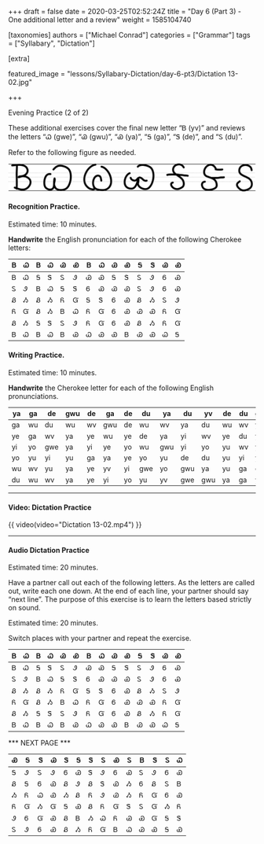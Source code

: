 +++
draft = false
date = 2020-03-25T02:52:24Z
title = "Day 6 (Part 3) - One additional letter and a review"
weight = 1585104740

[taxonomies]
authors = ["Michael Conrad"]
categories = ["Grammar"]
tags = ["Syllabary", "Dictation"]

[extra]

featured_image = "lessons/Syllabary-Dictation/day-6-pt3/Dictation 13-02.jpg"

+++

Evening Practice (2 of 2)

These additional exercises cover the final new letter “Ᏼ (yv)” and
reviews the letters “Ꮗ (gwe)”, “Ꮚ (gwu)”, “Ꮿ (ya)”, “Ꭶ (ga)”, “Ꮥ (de)”,
and “Ꮪ (du)”.
<!-- more -->
Refer to the following figure as needed.

![image](handone%20-%20sample%2013.jpg)

#### Recognition Practice.

Estimated time: 10 minutes.

__Handwrite__ the English pronunciation for each of the following Cherokee letters:

| Ᏼ | Ꮗ | Ᏼ | Ꮗ | Ꮚ | Ꮿ | Ᏼ | Ꮗ | Ꮚ | Ꮿ | Ꭶ | Ꮥ | Ꮚ | Ꮿ |
|---|---|---|---|---|---|---|---|---|---|---|---|---|---|
| Ᏼ | Ꮗ | Ꭶ | Ꮥ | Ꮪ | Ꮽ | Ꮚ | Ꮿ | Ꭶ | Ꮥ | Ꮪ | Ꮽ | Ꮾ | Ꮿ |
| Ꮪ | Ꮽ | Ᏼ | Ꮗ | Ꭶ | Ꮥ | Ꮾ | Ꮿ | Ꮚ | Ꮿ | Ꮪ | Ꮽ | Ꮾ | Ꮿ |
| Ᏸ | Ᏹ | Ᏸ | Ᏹ | Ᏺ | Ᏻ | Ꭶ | Ꮥ | Ꮾ | Ꮿ | Ᏸ | Ᏹ | Ꮪ | Ꮽ |
| Ᏺ | Ᏻ | Ᏸ | Ᏹ | Ᏼ | Ꮗ | Ᏺ | Ᏻ | Ꮾ | Ꮿ | Ꮚ | Ꮿ | Ᏺ | Ᏻ |
| Ᏸ | Ᏹ | Ꭶ | Ꮥ | Ꮪ | Ꮽ | Ᏺ | Ᏻ | Ꮾ | Ꮿ | Ᏸ | Ᏹ | Ᏺ | Ᏻ |
| Ᏼ | Ꮗ | Ᏼ | Ꮗ | Ᏼ | Ꮚ | Ꮗ | Ꮚ | Ꮿ | Ᏼ | Ꮚ | Ꮿ | Ꮗ | Ꭶ |

#### Writing Practice.

Estimated time: 10 minutes.

__Handwrite__ the Cherokee letter for each of the following English pronunciations.

| ya | ga | de  | gwu | de | ga  | de | du  | ya  | du  | yv  | de | du | gwe |
|----|----|-----|-----|----|-----|----|-----|-----|-----|-----|----|----|-----|
| ga | wu | du  | wu  | wv | gwu | de | wu  | wv  | ya  | du  | wu | wv | ya  |
| ye | ga | wv  | ya  | ye | wu  | ye | de  | ya  | yi  | wv  | ye | du | yv  |
| yi | yo | gwe | ya  | yi | ye  | yo | wu  | gwu | yi  | yo  | yu | wv | ya  |
| yo | yu | yi  | yu  | ga | ya  | ye | yo  | yu  | de  | du  | yu | yi | yo  |
| wu | wv | yu  | ya  | ye | yv  | yi | gwe | yo  | gwu | ya  | yu | ga | de  |
| du | wu | wv  | ya  | ye | yi  | yo | yu  | yv  | gwe | gwu | ya | ga | ya  |


---

#### Video: Dictation Practice

{{ video(video="Dictation 13-02.mp4") }}

---

#### Audio Dictation Practice

Estimated time: 20 minutes.

Have a partner call out each of the following letters. As the letters
are called out, write each one down. At the end of each line, your
partner should say “next line”. The purpose of this exercise is to learn
the letters based strictly on sound.

Estimated time: 20 minutes.

Switch places with your partner and repeat the exercise.

| Ᏼ | Ꮗ | Ᏼ | Ꮗ | Ꮚ | Ꮿ | Ᏼ | Ꮗ | Ꮚ | Ꮿ | Ꭶ | Ꮥ | Ꮚ | Ꮿ |
|---|---|---|---|---|---|---|---|---|---|---|---|---|---|
| Ᏼ | Ꮗ | Ꭶ | Ꮥ | Ꮪ | Ꮽ | Ꮚ | Ꮿ | Ꭶ | Ꮥ | Ꮪ | Ꮽ | Ꮾ | Ꮿ |
| Ꮪ | Ꮽ | Ᏼ | Ꮗ | Ꭶ | Ꮥ | Ꮾ | Ꮿ | Ꮚ | Ꮿ | Ꮪ | Ꮽ | Ꮾ | Ꮿ |
| Ᏸ | Ᏹ | Ᏸ | Ᏹ | Ᏺ | Ᏻ | Ꭶ | Ꮥ | Ꮾ | Ꮿ | Ᏸ | Ᏹ | Ꮪ | Ꮽ |
| Ᏺ | Ᏻ | Ᏸ | Ᏹ | Ᏼ | Ꮗ | Ᏺ | Ᏻ | Ꮾ | Ꮿ | Ꮚ | Ꮿ | Ᏺ | Ᏻ |
| Ᏸ | Ᏹ | Ꭶ | Ꮥ | Ꮪ | Ꮽ | Ᏺ | Ᏻ | Ꮾ | Ꮿ | Ᏸ | Ᏹ | Ᏺ | Ᏻ |
| Ᏼ | Ꮗ | Ᏼ | Ꮗ | Ᏼ | Ꮚ | Ꮗ | Ꮚ | Ꮿ | Ᏼ | Ꮚ | Ꮿ | Ꮗ | Ꭶ |

*** NEXT PAGE ***

| Ꮿ | Ꭶ | Ꮥ | Ꮚ | Ꮥ | Ꭶ | Ꮥ | Ꮪ | Ꮿ | Ꮪ | Ᏼ | Ꮥ | Ꮪ | Ꮗ |
|---|---|---|---|---|---|---|---|---|---|---|---|---|---|
| Ꭶ | Ꮽ | Ꮪ | Ꮽ | Ꮾ | Ꮚ | Ꮥ | Ꮽ | Ꮾ | Ꮿ | Ꮪ | Ꮽ | Ꮾ | Ꮿ |
| Ᏸ | Ꭶ | Ꮾ | Ꮿ | Ᏸ | Ꮽ | Ᏸ | Ꮥ | Ꮿ | Ᏹ | Ꮾ | Ᏸ | Ꮪ | Ᏼ |
| Ᏹ | Ᏺ | Ꮗ | Ꮿ | Ᏹ | Ᏸ | Ᏺ | Ꮽ | Ꮚ | Ᏹ | Ᏺ | Ᏻ | Ꮾ | Ꮿ |
| Ᏺ | Ᏻ | Ᏹ | Ᏻ | Ꭶ | Ꮿ | Ᏸ | Ᏺ | Ᏻ | Ꮥ | Ꮪ | Ᏻ | Ᏹ | Ᏺ |
| Ꮽ | Ꮾ | Ᏻ | Ꮿ | Ᏸ | Ᏼ | Ᏹ | Ꮗ | Ᏺ | Ꮚ | Ꮿ | Ᏻ | Ꭶ | Ꮥ |
| Ꮪ | Ꮽ | Ꮾ | Ꮿ | Ᏸ | Ᏹ | Ᏺ | Ᏻ | Ᏼ | Ꮗ | Ꮚ | Ꮿ | Ꭶ | Ꮿ |